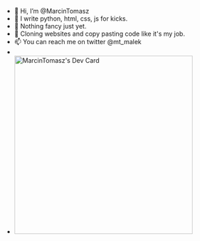 - 👋 Hi, I’m @MarcinTomasz
- 👀 I write python, html, css, js for kicks.
- 🌱 Nothing fancy just yet.
- 💞️ Cloning websites and copy pasting code like it's my job.
- 📫 You can reach me on twitter @mt_malek
- 
- <a href="https://app.daily.dev/mtm"><img src="https://api.daily.dev/devcards/7a6a6e00391e4b389c41fe8ebe089412.png?r=v4w" width="400" alt="MarcinTomasz's Dev Card"/></a>

<!---
MarcinTomasz/MarcinTomasz is a ✨ special ✨ repository because its `README.md` (this file) appears on your GitHub profile.
You can click the Preview link to take a look at your changes.
--->
